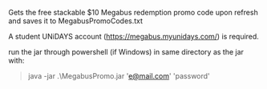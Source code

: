 Gets the free stackable $10 Megabus redemption promo code upon refresh and saves it to MegabusPromoCodes.txt

A student UNiDAYS account (https://megabus.myunidays.com/) is required.

run the jar through powershell (if Windows) in same directory as the jar with:

> java -jar .\MegabusPromo.jar 'e@mail.com' 'password'
